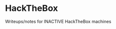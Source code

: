 # HackTheBox
Writeups/notes for INACTIVE HackTheBox machines

<script src="https://www.hackthebox.eu/badge/210277"></script>
